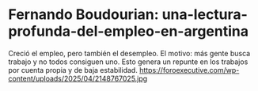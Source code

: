 # Fernando Boudourian: una-lectura-profunda-del-empleo-en-argentina

Creció el empleo, pero también el desempleo. El motivo: más gente busca trabajo y no todos consiguen uno. Esto genera un repunte en los trabajos por cuenta propia y de baja estabilidad.
https://foroexecutive.com/wp-content/uploads/2025/04/2148767025.jpg
